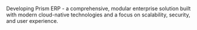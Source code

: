 Developing Prism ERP - a comprehensive, modular enterprise solution built with modern cloud-native technologies and a focus on scalability, security, and user experience.
